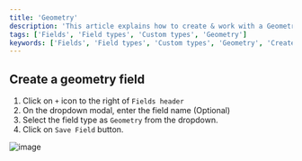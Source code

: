```yaml
---
title: 'Geometry'
description: 'This article explains how to create & work with a Geometry field.'
tags: ['Fields', 'Field types', 'Custom types', 'Geometry']
keywords: ['Fields', 'Field types', 'Custom types', 'Geometry', 'Create geometry field']
---
```



## Create a geometry field
1. Click on `+` icon to the right of `Fields header`
2. On the dropdown modal, enter the field name (Optional)
3. Select the field type as `Geometry` from the dropdown.
4. Click on `Save Field` button.

![image](/img/v2/fields/types/geometry.png)